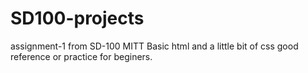 # SD100-projects
assignment-1 from SD-100 MITT 
Basic html and a little bit of css
good reference or practice for beginers.
